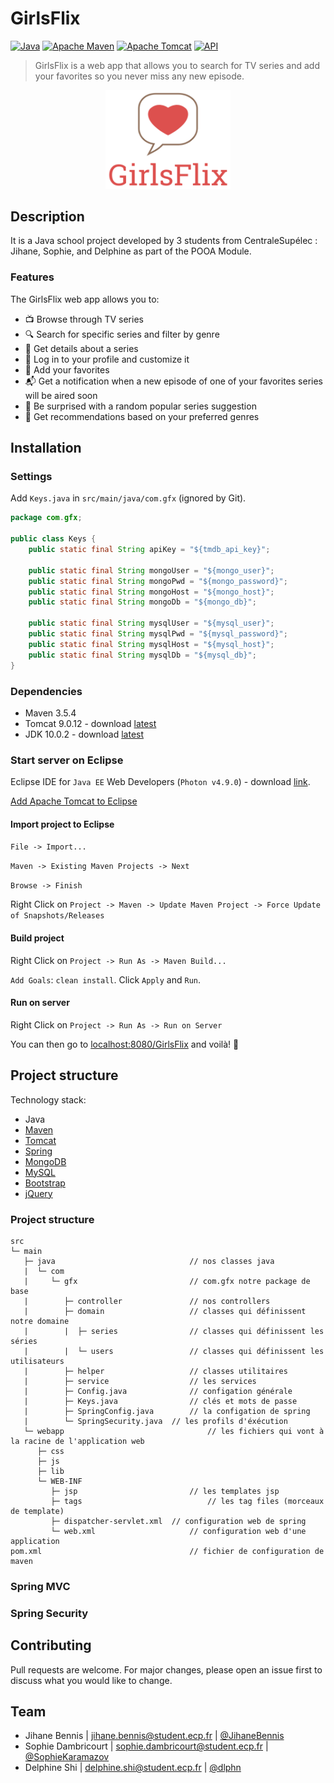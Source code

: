 # GirlsFlix

[![Java](https://img.shields.io/badge/java-v10.0.2-blue.svg?style=flat-square)](https://www.oracle.com/technetwork/java/javase/documentation/index.html)
[![Apache Maven](https://img.shields.io/badge/maven-v3.5.4-blue.svg?style=flat-square)](http://maven.apache.org/)
[![Apache Tomcat](https://img.shields.io/badge/tomcat-v9.0.12-blue.svg?style=flat-square)](https://tomcat.apache.org/)
[![API](https://img.shields.io/badge/api_provider-tmdb-orange.svg?style=flat-square)](https://www.themoviedb.org/documentation/api)


> GirlsFlix is a web app that allows you to search for TV series and add your favorites so you never miss any new episode.


<p align="center"><img src="./GirlsFlix.png" alt="drawing" width="200"/></p>

## Description
It is a Java school project developed by 3 students from CentraleSupélec : Jihane, Sophie, and Delphine as part of the POOA Module.

### Features
The GirlsFlix web app allows you to:

- :tv: Browse through TV series
- :mag: Search for specific series and filter by genre
- :page_facing_up: Get details about a series
- :bust_in_silhouette: Log in to your profile and customize it
- :star2: Add your favorites
- :mailbox_with_mail: Get a notification when a new episode of one of your favorites series will be aired soon
- :gift: Be surprised with a random popular series suggestion
- :speech_balloon: Get recommendations based on your preferred genres

## Installation
### Settings
Add `Keys.java` in `src/main/java/com.gfx` (ignored by Git).

```java
package com.gfx;

public class Keys {
	public static final String apiKey = "${tmdb_api_key}";
	
	public static final String mongoUser = "${mongo_user}";
	public static final String mongoPwd = "${mongo_password}";
	public static final String mongoHost = "${mongo_host}";
	public static final String mongoDb = "${mongo_db}";
	
	public static final String mysqlUser = "${mysql_user}";
	public static final String mysqlPwd = "${mysql_password}";
	public static final String mysqlHost = "${mysql_host}";
	public static final String mysqlDb = "${mysql_db}";
}
```

### Dependencies
- Maven 3.5.4
- Tomcat 9.0.12 - download [latest](https://tomcat.apache.org/download-90.cgi)
- JDK 10.0.2 - download [latest](https://www.oracle.com/technetwork/java/javase/downloads/index.html)


### Start server on Eclipse
Eclipse IDE for `Java EE` Web Developers (`Photon v4.9.0`) - download [link](http://www.eclipse.org/downloads/packages/).

[Add Apache Tomcat to Eclipse](https://crunchify.com/step-by-step-guide-to-setup-and-install-apache-tomcat-server-in-eclipse-development-environment-ide/)

#### Import project to Eclipse
`File -> Import...`

`Maven -> Existing Maven Projects -> Next`

`Browse -> Finish`

Right Click on `Project -> Maven -> Update Maven Project -> Force Update of Snapshots/Releases`

#### Build project
Right Click on `Project -> Run As -> Maven Build...`

`Add Goals`: `clean install`. Click `Apply` and `Run`.

#### Run on server
Right Click on `Project -> Run As -> Run on Server`


You can then go to [localhost:8080/GirlsFlix](http://localhost:8080/GirlsFlix) and voilà! :tada:

## Project structure
Technology stack:

- Java
- [Maven](http://maven.apache.org/)
- [Tomcat](http://tomcat.apache.org/)
- [Spring](http://spring.io/projects/spring-framework)
- [MongoDB](https://www.mongodb.com/)
- [MySQL](https://www.mysql.com/)
- [Bootstrap](https://getbootstrap.com/)
- [jQuery](http://jquery.com/)

### Project structure

```
src
└─ main
   ├─ java								// nos classes java
   |  └─ com
   |     └─ gfx							// com.gfx notre package de base
   |        ├─ controller				// nos controllers
   |        ├─ domain					// classes qui définissent notre domaine
   |        |  ├─ series				// classes qui définissent les séries
   |        |  └─ users					// classes qui définissent les utilisateurs
   |        ├─ helper					// classes utilitaires
   |        ├─ service					// les services
   |        ├─ Config.java				// configation générale
   |        ├─ Keys.java				// clés et mots de passe
   |        ├─ SpringConfig.java		// la configation de spring
   |        └─ SpringSecurity.java	// les profils d'éxécution
   └─ webapp								// les fichiers qui vont à la racine de l'application web
      ├─ css
      ├─ js
      ├─ lib
      └─ WEB-INF
         ├─ jsp							// les templates jsp
         ├─ tags							// les tag files (morceaux de template)
         ├─ dispatcher-servlet.xml	// configuration web de spring
         └─ web.xml						// configuration web d'une application
pom.xml									// fichier de configuration de maven
```

### Spring MVC

### Spring Security

## Contributing
Pull requests are welcome. For major changes, please open an issue first to discuss what you would like to change.

## Team
- Jihane Bennis | [jihane.bennis@student.ecp.fr](mailto:jihane.bennis@student.ecp.fr)  | [@JihaneBennis](https://github.com/JihaneBennis)
- Sophie Dambricourt | [sophie.dambricourt@student.ecp.fr](mailto:sophie.dambricourt@student.ecp.fr) | [@SophieKaramazov](https://github.com/SophieKaramazov)
- Delphine Shi | [delphine.shi@student.ecp.fr](mailto:delphine.shi@student.ecp.fr) | [@dlphn](https://github.com/dlphn)

